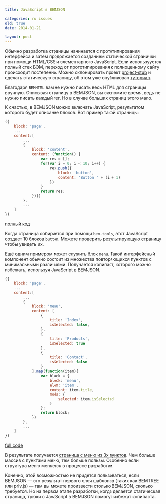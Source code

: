 ```yaml
---
title: JavaScript в BEMJSON

categories: ru issues
old: true
date: 2014-01-21

layout: post
---
```


Обычно разработка страницы начинается с прототипирования интерфейса и затем
продолжается созданием статической странички при помощи HTML/CSS и элементарного
JavaScript. Если использууется полный стек БЭМ, переход от прототипирования к
полноценному сайту происходит постепенно. Можно склонировать проект
[project-stub](https://github.com/bem/project-stub)
и сделать статическую страницу, об этом уже опубликован
[туториал](http://bem.info/articles/start-with-project-stub/).<excerpt/>

Благодаря `BEMHTML` вам не нужно писать весь HTML для страницы вручную. Описывая
страницу в BEMJSON, вы экономите время, ведь не нужно писать каждый тег. Но в
случае больших страниц этого мало.

К счастью, в BEMJSON можно включать JavaScript, результатом которого будет
описание блоков.
Вот пример такой страницы:

```js
({
    block: 'page',
    ...
    content:[
        ...
        {
            block: 'content',
            content: (function() {
                var res = [];
                for(var i = 0; i < 10; i++) {
                    res.push({
                        block: 'button',
                        content: 'Button ' + (i + 1)
                    });
                }
                return res;
            })()
        },
        ...
    ]
})
```

[полный
код](https://github.com/varya/dynamic-bemjson/blob/master/desktop.bundles/page1/page1.bemjson.js)

Когда страница собирается при помощи `bem-tools`, этот JavaScript создает 10
блоков `button`.
Можете проверить [результирующую страницу](http://varya.me/dynamic-bemjson/desktop.bundles/page1/page1.html)
чтобы увидеть их.

Ещё одним примером может служить блок `menu`. Такой интерфейсный компонент
обычно состоит из множества повторяющихся пунктов с минимальными различиями.
Получается копипаст, которого можно избежать, используя JavaScript в BEMJSON.

```js
({
    block: 'page',
    ...
    content:[
        ...
        {
            block: 'menu',
            content: [
                {
                    title: 'Index',
                    isSelected: false,
                },
                {
                    title: 'Products',
                    isSelected: true
                },
                {
                    title: 'Contact',
                    isSelected: false
                }
            ].map(function(item){
                var block = {
                    block: 'menu',
                    elem: 'item',
                    content: item.title,
                    mods: {
                        selected: item.isSelected
                    }
                };
                return block;
            })
        },
        ...
    ]
})
```

[full
code](https://github.com/varya/dynamic-bemjson/blob/master/desktop.bundles/page2/page2.bemjson.js)

В результате получается [страница с меню из 3х пунктов](http://varya.me/dynamic-bemjson/desktop.bundles/page2/page2.html).
Чем больше массив с пунктами меню, тем больше пользы. Особенно если структура
меню меняется в процессе разработки.

Конечно, этой возможностью не придется пользоваться, если BEMJSON — это
результат первого слоя шаблонов (таких как BEMTREE или priv.js) — там вы можете
произвести столько BEMJSON, сколько требуется. Но на первом этапе разработки,
когда делается статическая страница, трюки с JavaScript в BEMJSON помогут
избежат копипаста.
